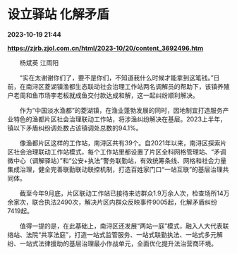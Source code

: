 # 设立驿站 化解矛盾

**2023-10-19 21:44**

**https://zjrb.zjol.com.cn/html/2023-10/20/content_3692496.htm**

　　杨斌英 江雨阳

　　“实在太谢谢你们了，要不是你们，不知道我什么时候才能拿到这笔钱。”日前，在南浔区菱湖镇渔都生态联动社会治理工作站两名调解员的帮助下，该镇养殖户老周和鱼市场李老板就成鱼交付款达成和解，这一起纠纷顺利解决。

　　作为“中国淡水渔都”的菱湖镇，在渔业蓬勃发展的同时，因地制宜打造服务产业特色的渔都片区社会治理联动工作站，将涉渔纠纷解决在基层。2023上半年，镇以下矛盾纠纷调处数占该镇调处总数的94.1%。

　　像渔都片区这样的工作站，南浔区共有39个。自2021年以来，南浔区探索片区社会治理联动工作站模式，每个工作站里都设置了片区全科网格管理站、“矛调微中心（调解驿站）”和“公安+执法”警务联勤站，有效统筹条线、网格和社会力量集成治理，健全完善联勤联动联控机制，打造百姓家门口“一站互联”的基层治理共同体。

　　截至今年9月底，片区联动工作站已接待来访群众1.9万余人次，检查场所14万余家次，联合执法2490次，解决片区内群众反映事件9005起，化解矛盾纠纷7419起。

　　值得一提的是，在此基础上，南浔区还发展“两站一庭”模式，融入人大代表联络站、法院“共享法庭”，打造一站式监管服务、一站式联勤执法、一站式多元解纷、一站式法律援助的基层治理最小作战单元，全面优化提升法治营商环境。